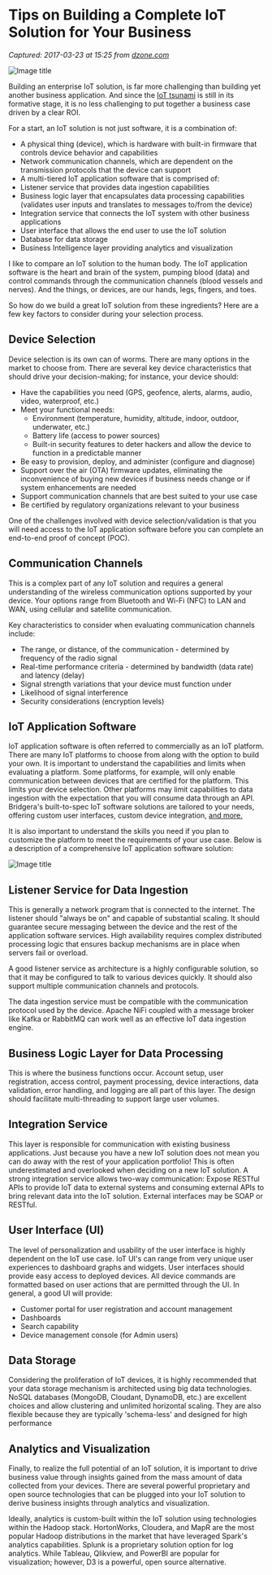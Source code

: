 # Tips on Building a Complete IoT Solution for Your Business

_Captured: 2017-03-23 at 15:25 from [dzone.com](https://dzone.com/articles/tips-on-building-a-complete-iot-solution-for-your?utm_medium=twitter&utm_source=dlvr.it&utm_campaign=Feed:%20dzone%2Fiot)_

![Image title](http://bridgera.com/wp-content/uploads/2017/03/blog_post_IOT_banner2_revised_final-768x384.jpg)

Building an enterprise IoT solution, is far more challenging than building yet another business application. And since the [IoT tsunami](http://bridgera.com/the-iot-tsunami-are-your-apps-ready/) is still in its formative stage, it is no less challenging to put together a business case driven by a clear ROI.

For a start, an IoT solution is not just software, it is a combination of:

  * A physical thing (device), which is hardware with built-in firmware that controls device behavior and capabilities
  * Network communication channels, which are dependent on the transmission protocols that the device can support
  * A multi-tiered IoT application software that is comprised of:
  * Listener service that provides data ingestion capabilities
  * Business logic layer that encapsulates data processing capabilities (validates user inputs and translates to messages to/from the device)
  * Integration service that connects the IoT system with other business applications
  * User interface that allows the end user to use the IoT solution
  * Database for data storage
  * Business Intelligence layer providing analytics and visualization

I like to compare an IoT solution to the human body. The IoT application software is the heart and brain of the system, pumping blood (data) and control commands through the communication channels (blood vessels and nerves). And the things, or devices, are our hands, legs, fingers, and toes.

So how do we build a great IoT solution from these ingredients? Here are a few key factors to consider during your selection process.

## **Device Selection**

Device selection is its own can of worms. There are many options in the market to choose from. There are several key device characteristics that should drive your decision-making; for instance, your device should:

  * Have the capabilities you need (GPS, geofence, alerts, alarms, audio, video, waterproof, etc.)
  * Meet your functional needs: 
    * Environment (temperature, humidity, altitude, indoor, outdoor, underwater, etc.)
    * Battery life (access to power sources)
    * Built-in security features to deter hackers and allow the device to function in a predictable manner
  * Be easy to provision, deploy, and administer (configure and diagnose)
  * Support over the air (OTA) firmware updates, eliminating the inconvenience of buying new devices if business needs change or if system enhancements are needed
  * Support communication channels that are best suited to your use case
  * Be certified by regulatory organizations relevant to your business

One of the challenges involved with device selection/validation is that you will need access to the IoT application software before you can complete an end-to-end proof of concept (POC).

## **Communication Channels**

This is a complex part of any IoT solution and requires a general understanding of the wireless communication options supported by your device. Your options range from Bluetooth and Wi-Fi (NFC) to LAN and WAN, using cellular and satellite communication.

Key characteristics to consider when evaluating communication channels include:

  * The range, or distance, of the communication - determined by frequency of the radio signal
  * Real-time performance criteria - determined by bandwidth (data rate) and latency (delay)
  * Signal strength variations that your device must function under
  * Likelihood of signal interference
  * Security considerations (encryption levels)

## **IoT Application Software**

IoT application software is often referred to commercially as an IoT platform. There are many IoT platforms to choose from along with the option to build your own. It is important to understand the capabilities and limits when evaluating a platform. Some platforms, for example, will only enable communication between devices that are certified for the platform. This limits your device selection. Other platforms may limit capabilities to data ingestion with the expectation that you will consume data through an API. Bridgera's built-to-spec IoT software solutions are tailored to your needs, offering custom user interfaces, custom device integration, [and more.](http://bridgera.com/services/internet-of-things/)

It is also important to understand the skills you need if you plan to customize the platform to meet the requirements of your use case. Below is a description of a comprehensive IoT application software solution:

![Image title](http://bridgera.com/wp-content/uploads/2017/03/blog_post_IOT_banner2_revised_final750x400.jpg)

## **Listener Service for Data Ingestion**

This is generally a network program that is connected to the internet. The listener should "always be on" and capable of substantial scaling. It should guarantee secure messaging between the device and the rest of the application software services. High availability requires complex distributed processing logic that ensures backup mechanisms are in place when servers fail or overload.

A good listener service as architecture is a highly configurable solution, so that it may be configured to talk to various devices quickly. It should also support multiple communication channels and protocols.

The data ingestion service must be compatible with the communication protocol used by the device. Apache NiFi coupled with a message broker like Kafka or RabbitMQ can work well as an effective IoT data ingestion engine.

## **Business Logic Layer for Data Processing**

This is where the business functions occur. Account setup, user registration, access control, payment processing, device interactions, data validation, error handling, and logging are all part of this layer. The design should facilitate multi-threading to support large user volumes.

## **Integration Service**

This layer is responsible for communication with existing business applications. Just because you have a new IoT solution does not mean you can do away with the rest of your application portfolio! This is often underestimated and overlooked when deciding on a new IoT solution. A strong integration service allows two-way communication: Expose RESTful APIs to provide IoT data to external systems and consuming external APIs to bring relevant data into the IoT solution. External interfaces may be SOAP or RESTful.

## **User Interface (UI)**

The level of personalization and usability of the user interface is highly dependent on the IoT use case. IoT UI's can range from very unique user experiences to dashboard graphs and widgets. User interfaces should provide easy access to deployed devices. All device commands are formatted based on user actions that are permitted through the UI. In general, a good UI will provide:

  * Customer portal for user registration and account management
  * Dashboards
  * Search capability
  * Device management console (for Admin users)

## **Data Storage**

Considering the proliferation of IoT devices, it is highly recommended that your data storage mechanism is architected using big data technologies. NoSQL databases (MongoDB, Cloudant, DynamoDB, etc.) are excellent choices and allow clustering and unlimited horizontal scaling. They are also flexible because they are typically 'schema-less' and designed for high performance

## **Analytics and Visualization**

Finally, to realize the full potential of an IoT solution, it is important to drive business value through insights gained from the mass amount of data collected from your devices. There are several powerful proprietary and open source technologies that can be plugged into your IoT solution to derive business insights through analytics and visualization.

Ideally, analytics is custom-built within the IoT solution using technologies within the Hadoop stack. HortonWorks, Cloudera, and MapR are the most popular Hadoop distributions in the market that have leveraged Spark's analytics capabilities. Splunk is a proprietary solution option for log analytics. While Tableau, Qlikview, and PowerBI are popular for visualization; however, D3 is a powerful, open source alternative.
